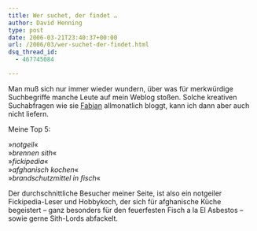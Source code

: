 ```yaml
---
title: Wer suchet, der findet …
author: David Henning
type: post
date: 2006-03-21T23:40:37+00:00
url: /2006/03/wer-suchet-der-findet.html
dsq_thread_id:
  - 467745084

---
```

Man muß sich nur immer wieder wundern, über was für merkwürdige Suchbegriffe manche Leute auf mein Weblog stoßen. Solche kreativen Suchabfragen wie sie [Fabian][1] allmonatlich bloggt, kann ich dann aber auch nicht liefern.

Meine Top 5:

»_notgeil_«  
»_brennen sith_«  
»_fickipedia_«  
»_afghanisch kochen_«  
»_brandschutzmittel in fisch_«

Der durchschnittliche Besucher meiner Seite, ist also ein notgeiler Fickipedia-Leser und Hobbykoch, der sich für afghanische Küche begeistert &#8211; ganz besonders für den feuerfesten Fisch a la El Asbestos &#8211; sowie gerne Sith-Lords abfackelt.

 [1]: http://www.fabian-siegismund.de/blog/